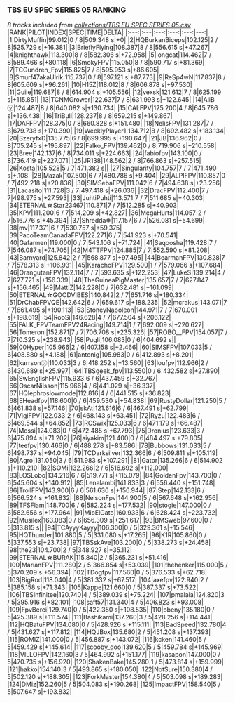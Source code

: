 ### TBS EU SPEC SERIES 05 RANKING
*8 tracks included from [collections/TBS EU SPEC SERIES 05.csv](/collections/TBS%20EU%20SPEC%20SERIES%2005.csv)*
|RANK|PILOT|INDEX|SPEC|TIME|DELTA|
|:---:|:---|:---:|:---:|:---:|---:|
|1|DirtyMuffin|99.012|0 / 8|509.348 s|+0|
|2|HQBurkanBiceps|102.125|2 / 8|525.729 s|+16.381|
|3|BrieflyFlying|108.387|8 / 8|556.615 s|+47.267|
|4|knighthawk|113.300|8 / 8|582.306 s|+72.958|
|5|longcat|114.462|7 / 8|589.466 s|+80.118|
|6|SmokyFPV|115.050|8 / 8|590.717 s|+81.369|
|7|TCGundren_Fpv|115.825|7 / 8|595.953 s|+86.605|
|8|Smurf47akaUlrik|115.737|0 / 8|597.121 s|+87.773|
|9|ReSp4wN|117.837|8 / 8|605.609 s|+96.261|
|10|H15Z|118.012|8 / 8|606.878 s|+97.530|
|11|Guile|119.687|8 / 8|614.904 s|+105.556|
|12|vexsk|121.612|7 / 8|625.199 s|+115.851|
|13|TCNMGrower|122.637|7 / 8|631.993 s|+122.645|
|14|AliB㋡|124.487|8 / 8|640.082 s|+130.734|
|15|CALFPV|125.200|4 / 8|645.786 s|+136.438|
|16|TriBull|128.237|8 / 8|659.215 s|+149.867|
|17|DAFFPV|128.375|0 / 8|660.828 s|+151.480|
|18|NelisFPV|131.287|7 / 8|679.738 s|+170.390|
|19|WeeklyPlayer1|134.712|8 / 8|692.482 s|+183.134|
|20|SzeryfxD|135.775|6 / 8|699.995 s|+190.647|
|21|JB|136.962|0 / 8|705.245 s|+195.897|
|22|Falko_FPV|139.462|0 / 8|719.906 s|+210.558|
|23|Bree|142.137|6 / 8|734.011 s|+224.663|
|24|fabiofpv|143.100|0 / 8|736.419 s|+227.071|
|25|JR138|148.562|2 / 8|766.863 s|+257.515|
|26|Kosta|105.528|5 / 7|471.382 s||
|27|Singularity|104.757|7 / 7|471.490 s|+.108|
|28|Mazak|107.500|6 / 7|480.786 s|+9.404|
|29|ALPIFPV|110.857|0 / 7|492.218 s|+20.836|
|30|SIMSebaFPV|111.042|6 / 7|494.638 s|+23.256|
|31|Lacasito|111.728|3 / 7|497.418 s|+26.036|
|32|DracFPV|112.400|7 / 7|498.975 s|+27.593|
|33|JuhtiPuhti|113.571|7 / 7|511.685 s|+40.303|
|34|ETERNAL☆Star23467|110.871|7 / 7|512.285 s|+40.903|
|35|KPV|111.200|6 / 7|514.209 s|+42.827|
|36|MegaHurts|114.057|2 / 7|516.776 s|+45.394|
|37|Shredda❅|117.157|6 / 7|526.081 s|+54.699|
|38|mv|117.371|6 / 7|530.757 s|+59.375|
|39|PacoTeamCanadaFPV|122.271|6 / 7|541.923 s|+70.541|
|40|Gafannen|119.000|0 / 7|543.106 s|+71.724|
|41|Saqoosha|119.428|7 / 7|546.087 s|+74.705|
|42|M4TTFPV|124.885|7 / 7|552.590 s|+81.208|
|43|Barnyard|125.842|2 / 7|568.877 s|+97.495|
|44|BearmanFPV|130.828|7 / 7|578.313 s|+106.931|
|45|KarachoFPV|129.500|1 / 7|579.066 s|+107.684|
|46|OrangutanFPV|132.114|7 / 7|593.635 s|+122.253|
|47|LukeS|139.214|4 / 7|627.721 s|+156.339|
|48|TheGuineaPigMaster|135.657|7 / 7|627.847 s|+156.465|
|49|MattiZ|142.228|0 / 7|632.481 s|+161.099|
|50|ETERNAL☆GOODVIBES|140.842|2 / 7|651.716 s|+180.334|
|51|DrChabFPVQE|142.642|6 / 7|659.617 s|+188.235|
|52|mcrakus|143.071|7 / 7|661.495 s|+190.113|
|53|StoneyNapoleon|144.971|7 / 7|670.001 s|+198.619|
|54|RobSi|146.628|4 / 7|677.504 s|+206.122|
|55|FALK_FPVTeamFPV24Racing|149.714|1 / 7|692.009 s|+220.627|
|56|Tomeroni|152.871|7 / 7|706.708 s|+235.326|
|57|ROBO__FPV|154.057|7 / 7|710.325 s|+238.943|
|58|Pugli|106.083|0 / 6|404.692 s||
|59|00Hyper|105.966|2 / 6|407.158 s|+2.466|
|60|SIMSFPV|107.033|5 / 6|408.880 s|+4.188|
|61|antonig|105.983|0 / 6|412.893 s|+8.201|
|62|karrson㋡|110.033|3 / 6|418.252 s|+13.560|
|63|loufpv|112.966|2 / 6|430.689 s|+25.997|
|64|TBSgeek_fpv|113.550|0 / 6|432.582 s|+27.890|
|65|SwEnglishFPV|115.933|6 / 6|437.459 s|+32.767|
|66|OscarNilsson|115.966|4 / 6|441.029 s|+36.337|
|67|HQlephroslowmode|112.816|4 / 6|441.515 s|+36.823|
|68|EHeadfpv|118.600|0 / 6|459.530 s|+54.838|
|69|RustyDollar|121.250|5 / 6|461.838 s|+57.146|
|70|skAt|121.616|6 / 6|467.491 s|+62.799|
|71|VigiFPV|122.033|2 / 6|468.143 s|+63.451|
|72|Ryżu|122.483|6 / 6|469.544 s|+64.852|
|73|RCSwix|125.033|6 / 6|471.179 s|+66.487|
|74|Messi|124.083|0 / 6|472.485 s|+67.793|
|75|Dronius|123.633|3 / 6|475.894 s|+71.202|
|76|aiyakim|121.400|0 / 6|484.497 s|+79.805|
|77|teefpv|130.466|0 / 6|488.278 s|+83.586|
|78|Bubbows|131.033|5 / 6|498.737 s|+94.045|
|79|TCDarksilver|132.366|6 / 6|509.811 s|+105.119|
|80|Agro|131.050|3 / 6|511.983 s|+107.291|
|81|Gator|135.266|6 / 6|514.902 s|+110.210|
|82|SOMi|132.266|2 / 6|516.692 s|+112.000|
|83|LOSLobo|134.216|6 / 6|519.771 s|+115.079|
|84|GoldenFpv|143.700|0 / 6|545.604 s|+140.912|
|85|Lenalambi|141.833|3 / 6|556.440 s|+151.748|
|86|TrollFPV|143.900|6 / 6|561.636 s|+156.944|
|87|Step|142.133|6 / 6|566.524 s|+161.832|
|88|NelsonFpv|144.900|5 / 6|567.648 s|+162.956|
|89|TFSFlam|148.700|6 / 6|582.224 s|+177.532|
|90|stogie|147.000|0 / 6|582.656 s|+177.964|
|91|MioElGato|160.933|6 / 6|628.424 s|+223.732|
|92|Musilex|163.083|0 / 6|656.309 s|+251.617|
|93|BMSweb|97.600|0 / 5|313.815 s||
|94|TCAyyyKayyy|106.300|0 / 5|329.361 s|+15.546|
|95|HQThunder|101.880|5 / 5|331.080 s|+17.265|
|96|K1R|105.860|0 / 5|337.553 s|+23.738|
|97|TBSskAve|103.200|0 / 5|338.273 s|+24.458|
|98|the23|104.700|2 / 5|348.927 s|+35.112|
|99|ETERNAL☆BURAK|115.840|2 / 5|365.231 s|+51.416|
|100|MarianFPV|111.280|2 / 5|366.854 s|+53.039|
|101|thehenker|115.000|5 / 5|370.209 s|+56.394|
|102|TDogfpv|117.560|0 / 5|376.533 s|+62.718|
|103|BigRod|118.040|4 / 5|381.332 s|+67.517|
|104|axefpv|122.940|2 / 5|385.158 s|+71.343|
|105|Kappe|121.660|0 / 5|387.337 s|+73.522|
|106|TBSInfinitee|120.740|4 / 5|389.039 s|+75.224|
|107|pmalaia|124.820|3 / 5|395.916 s|+82.101|
|108|saft57|131.340|4 / 5|406.823 s|+93.008|
|109|FpvBerci|129.740|0 / 5|422.350 s|+108.535|
|110|obeny|135.180|0 / 5|425.389 s|+111.574|
|111|Bashikami|137.260|3 / 5|428.256 s|+114.441|
|112|HQBatuFPV|134.080|0 / 5|428.926 s|+115.111|
|113|BadSpeed|132.780|4 / 5|431.627 s|+117.812|
|114|HQJBox|135.680|2 / 5|451.208 s|+137.393|
|115|ROMIZ|141.000|0 / 5|456.887 s|+143.072|
|116|kcken|141.460|5 / 5|459.429 s|+145.614|
|117|scooby_doo|139.620|5 / 5|459.784 s|+145.969|
|118|VILLOFPV|142.160|3 / 5|464.992 s|+151.177|
|119|kasapon|147.000|0 / 5|470.735 s|+156.920|
|120|ShakenBake|145.280|1 / 5|473.814 s|+159.999|
|121|hakko|154.140|3 / 5|493.865 s|+180.050|
|122|NotSure|150.380|4 / 5|502.120 s|+188.305|
|123|ForkMaster|154.380|4 / 5|503.098 s|+189.283|
|124|DMiz|152.260|5 / 5|504.083 s|+190.268|
|125|ImpactFPV|158.540|5 / 5|507.647 s|+193.832|
